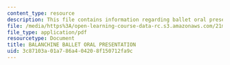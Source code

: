 ```yaml
---
content_type: resource
description: This file contains information regarding ballet oral presentation.
file: /media/https%3A/open-learning-course-data-rc.s3.amazonaws.com/21m-670-traditions-in-american-concert-dance-gender-and-autobiography-spring-2008/3c87103a01a786a404208f150712fa9c_MIT21M_670S08_orals.pdf
file_type: application/pdf
resourcetype: Document
title: BALANCHINE BALLET ORAL PRESENTATION
uid: 3c87103a-01a7-86a4-0420-8f150712fa9c
---
```

